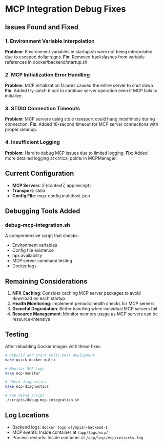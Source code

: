 # MCP Integration Debug Fixes

## Issues Found and Fixed

### 1. Environment Variable Interpolation
**Problem**: Environment variables in startup.sh were not being interpolated due to escaped dollar signs.
**Fix**: Removed backslashes from variable references in docker/backend/startup.sh

### 2. MCP Initialization Error Handling
**Problem**: MCP initialization failures caused the entire server to shut down.
**Fix**: Added try-catch block to continue server operation even if MCP fails to initialize.

### 3. STDIO Connection Timeouts
**Problem**: MCP servers using stdio transport could hang indefinitely during connection.
**Fix**: Added 10-second timeout for MCP server connections with proper cleanup.

### 4. Insufficient Logging
**Problem**: Hard to debug MCP issues due to limited logging.
**Fix**: Added more detailed logging at critical points in MCPManager.

## Current Configuration

- **MCP Servers**: 2 (context7, applescript)
- **Transport**: stdio
- **Config File**: mcp-config.multihost.json

## Debugging Tools Added

### debug-mcp-integration.sh
A comprehensive script that checks:
- Environment variables
- Config file existence
- npx availability
- MCP server command testing
- Docker logs

## Remaining Considerations

1. **NPX Caching**: Consider caching MCP server packages to avoid download on each startup
2. **Health Monitoring**: Implement periodic health checks for MCP servers
3. **Graceful Degradation**: Better handling when individual MCP servers fail
4. **Resource Management**: Monitor memory usage as MCP servers can be resource-intensive

## Testing

After rebuilding Docker images with these fixes:
```bash
# Rebuild and start multi-host deployment
make quick-docker-multi

# Monitor MCP logs
make mcp-monitor

# Check diagnostics
make mcp-diagnostics

# Run debug script
./scripts/debug-mcp-integration.sh
```

## Log Locations

- Backend logs: `docker logs olympian-backend-1`
- MCP events: Inside container at `/app/logs/mcp/`
- Process restarts: Inside container at `/app/logs/mcp/restarts.log`
